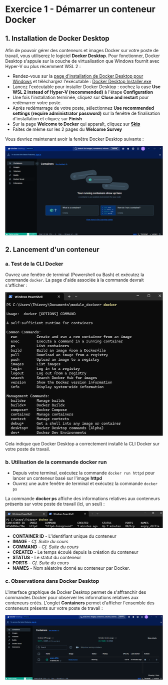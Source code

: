 # Exercice 1 - Démarrer un conteneur Docker

## 1. Installation de Docker Desktop

Afin de pouvoir gérer des conteneurs et images Docker sur votre poste de travail, vous utiliserez le logiciel **Docker Desktop**. Pour fonctionner, Docker Desktop s'appuie sur la couche de virtualisation que Windows fournit avec Hyper-V ou plus récemment WSL 2 :

- Rendez-vous sur la [page d'installation de Docker Desktop pour Windows](https://docs.docker.com/desktop/install/windows-install/) et téléchargez l'exécutable : [Docker Desktop Installer.exe](https://desktop.docker.com/win/main/amd64/Docker%20Desktop%20Installer.exe?utm_source=docker&utm_medium=webreferral&utm_campaign=docs-driven-download-win-amd64) 
- Lancez l'exécutable pour installer Docker Desktop : cochez la case **Use WSL 2 instead of Hyper-V (recommended)** à l'étape **Configuration**
- Une fois l'installation terminée, cliquez sur **Close and restart** pour redémarrer votre poste.
- Après redémarrage de votre poste, sélectionnez **Use recommended settings (require administrator password)** sur la fenêtre de finalisation d'installation et cliquez sur **Finish**
- Sur la page **Welcome to Docker** qui apparaît, cliquez sur **<u>Skip</u>**
- Faites de même sur les 2 pages du **Welcome Survey**

Vous devriez maintenant avoir la fenêtre Docker Desktop suivante :

![docker desktop homepage](./img/docker-desktop-hp.png)

## 2. Lancement d'un conteneur

### a. Test de la CLI Docker

Ouvrez une fenêtre de terminal (Powershell ou Bash) et exécutez la commande `docker`. La page d'aide associée à la commande devrait s'afficher :

![docker man page](./img/docker-man-page.png)

Cela indique que Docker Desktop a correctement installé la CLI Docker sur votre poste de travail.

### b. Utilisation de la commande docker run

- Depuis votre terminal, exécutez la commande `docker run httpd` pour lancer un conteneur basé sur l'image **httpd**
- Ouvrez une autre fenêtre de terminal et exécutez la commande `docker ps`

La commande **docker ps** affiche des informations relatives aux conteneurs présents sur votre poste de travail (ici, un seul) :

![docker ps](./img/docker-ps.png)

- **CONTAINER ID** - L'identifiant unique du conteneur
- **IMAGE** - *Cf. Suite du cours*
- **COMMAND** - *Cf. Suite du cours*
- **CREATED** - Le temps écoulé depuis la création du conteneur
- **STATUS** - Le statut du conteneur
- **PORTS** - *Cf. Suite du cours*
- **NAMES** - Nom aléatoire donné au conteneur par Docker.

### c. Observations dans Docker Desktop

L'interface graphique de Docker Desktop permet de s'affranchir des commandes Docker pour observer les informations relatives aux conteneurs créés. L'onglet **Containers** permet d'afficher l'ensemble des conteneurs présents sur votre poste de travail :

![docker desktop containers](./img/docker-desktop-containers.png)